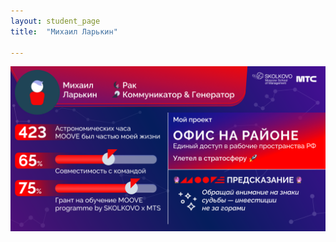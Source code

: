 ```yaml
---
layout: student_page
title:  "Михаил Ларькин"

---
```

<img class="img-fluid" src="/img/posts/Михаил Ларькин.png" alt="moove-2">
